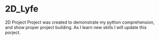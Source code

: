 # 2D_Lyfe

2D Project
Project was created to demonstrate my python comprehension, and show proper project building. 
As I learn new skills I will update this porject.
